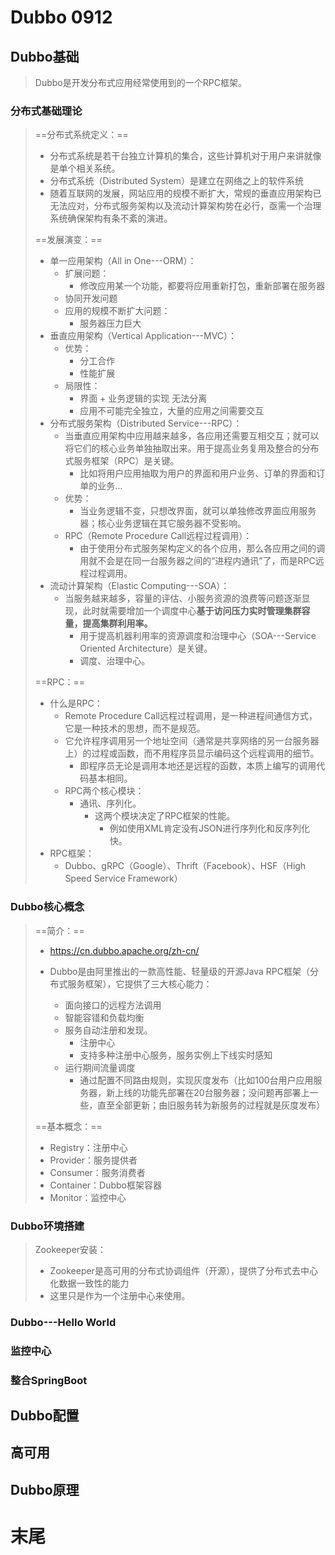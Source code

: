 # Dubbo  0912

## Dubbo基础

> Dubbo是开发分布式应用经常使用到的一个RPC框架。

### 分布式基础理论

> ==分布式系统定义：==
>
> * 分布式系统是若干台独立计算机的集合，这些计算机对于用户来讲就像是单个相关系统。
> * 分布式系统（Distributed System）是建立在网络之上的软件系统
> * 随着互联网的发展，网站应用的规模不断扩大，常规的垂直应用架构已无法应对，分布式服务架构以及流动计算架构势在必行，亟需一个治理系统确保架构有条不紊的演进。
>
> ==发展演变：==
>
> * 单一应用架构（All in One---ORM）：
>   * 扩展问题：
>     * 修改应用某一个功能，都要将应用重新打包，重新部署在服务器
>   * 协同开发问题
>   * 应用的规模不断扩大问题：
>     * 服务器压力巨大
> * 垂直应用架构（Vertical Application---MVC）：
>   * 优势：
>     * 分工合作
>     * 性能扩展
>   * 局限性：
>     * 界面 + 业务逻辑的实现  无法分离
>     * 应用不可能完全独立，大量的应用之间需要交互
> * 分布式服务架构（Distributed Service---RPC）：
>   * 当垂直应用架构中应用越来越多，各应用还需要互相交互；就可以将它们的核心业务单独抽取出来。用于提高业务复用及整合的分布式服务框架（RPC）是关键。
>     * 比如将用户应用抽取为用户的界面和用户业务、订单的界面和订单的业务...
>   * 优势：
>     * 当业务逻辑不变，只想改界面，就可以单独修改界面应用服务器；核心业务逻辑在其它服务器不受影响。
>   * RPC（Remote Procedure Call远程过程调用）：
>     * 由于使用分布式服务架构定义的各个应用，那么各应用之间的调用就不会是在同一台服务器之间的“进程内通讯”了，而是RPC远程过程调用。
> * 流动计算架构（Elastic Computing---SOA）：
>   * 当服务越来越多，容量的评估、小服务资源的浪费等问题逐渐显现，此时就需要增加一个调度中心**基于访问压力实时管理集群容量，提高集群利用率。**
>     * 用于提高机器利用率的资源调度和治理中心（SOA---Service Oriented Architecture）是关键。
>     * 调度、治理中心。
>
> ==RPC：==
>
> * 什么是RPC：
>   * Remote Procedure Call远程过程调用，是一种进程间通信方式，它是一种技术的思想，而不是规范。
>   * 它允许程序调用另一个地址空间（通常是共享网络的另一台服务器上）的过程或函数，而不用程序员显示编码这个远程调用的细节。
>     * 即程序员无论是调用本地还是远程的函数，本质上编写的调用代码基本相同。
>   * RPC两个核心模块：
>     * 通讯、序列化。
>       * 这两个模块决定了RPC框架的性能。
>         * 例如使用XML肯定没有JSON进行序列化和反序列化快。
> * RPC框架：
>   * Dubbo、gRPC（Google）、Thrift（Facebook）、HSF（High Speed Service Framework）



### Dubbo核心概念

> ==简介：==
>
> * https://cn.dubbo.apache.org/zh-cn/
>
> * Dubbo是由阿里推出的一款高性能、轻量级的开源Java RPC框架（分布式服务框架），它提供了三大核心能力：
>   * 面向接口的远程方法调用
>   * 智能容错和负载均衡
>   * 服务自动注册和发现。
>     * 注册中心
>     * 支持多种注册中心服务，服务实例上下线实时感知
>   * 运行期间流量调度
>     * 通过配置不同路由规则，实现灰度发布（比如100台用户应用服务器，新上线的功能先部署在20台服务器；没问题再部署上一些，直至全部更新；由旧服务转为新服务的过程就是灰度发布）
>
> ==基本概念：==
>
> * Registry：注册中心
> * Provider：服务提供者
> * Consumer：服务消费者
> * Container：Dubbo框架容器
> * Monitor：监控中心



### Dubbo环境搭建

> Zookeeper安装：
>
> * Zookeeper是高可用的分布式协调组件（开源），提供了分布式去中心化数据一致性的能力
> * 这里只是作为一个注册中心来使用。



### Dubbo---Hello World





### 监控中心





### 整合SpringBoot







## Dubbo配置









## 高可用











## Dubbo原理





































# 末尾